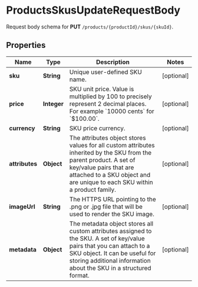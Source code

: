 

# ProductsSkusUpdateRequestBody

Request body schema for **PUT** `/products/{productId}/skus/{skuId}`.

## Properties

| Name | Type | Description | Notes |
|------------ | ------------- | ------------- | -------------|
|**sku** | **String** | Unique user-defined SKU name. |  [optional] |
|**price** | **Integer** | SKU unit price. Value is multiplied by 100 to precisely represent 2 decimal places. For example &#x60;10000 cents&#x60; for &#x60;$100.00&#x60;. |  [optional] |
|**currency** | **String** | SKU price currency. |  [optional] |
|**attributes** | **Object** | The attributes object stores values for all custom attributes inherited by the SKU from the parent product. A set of key/value pairs that are attached to a SKU object and are unique to each SKU within a product family. |  [optional] |
|**imageUrl** | **String** | The HTTPS URL pointing to the .png or .jpg file that will be used to render the SKU image. |  [optional] |
|**metadata** | **Object** | The metadata object stores all custom attributes assigned to the SKU. A set of key/value pairs that you can attach to a SKU object. It can be useful for storing additional information about the SKU in a structured format. |  [optional] |



